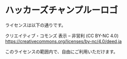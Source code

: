 # ハッカーズチャンプルーロゴ

ライセンスは以下の通りです。

クリエイティブ・コモンズ 表示 – 非営利 (CC BY-NC 4.0)
https://creativecommons.org/licenses/by-nc/4.0/deed.ja

このライセンスの範囲内で、自由にご利用いただけます。
